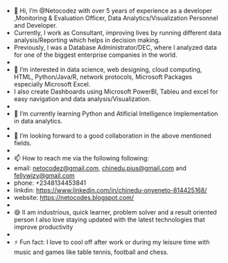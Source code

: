 - 👋 Hi, I’m @Netocodez with over 5 years of experience as a developer ,Monitoring & Evaluation Officer, Data Analytics/Visualization Personnel and Developer.
- Currently, I work as Consultant, improving lives by running different data analysis/Reporting which helps in decision making.
- Previously, I was a Database Administrator/DEC, where I analyzed data for one of the biggest enterprise companies in the world.
- 
- 👀 I’m interested in data science, web designing, cloud computing, HTML, Python/Java/R, network protocols, Microsoft Packages especially Microsoft Excel.
- I also create Dashboards using Microsoft PowerBI, Tableu and excel for easy navigation and data analysis/Visualization.
- 
- 🌱 I’m currently learning Python and Atificial Intelligence Implementation in data analytics.
- 
- 💞️ I’m looking forward to a good collaboration in the above mentioned fields.
- 
- 📫 How to reach me via the following following:
- email: netocodez@gmail.com, chinedu.pius@gmail.com and fellywizy@gmail.com
- phone: +2348134453841
- linkdin: https://www.linkedin.com/in/chinedu-onyeneto-814425168/
- website: https://netocodes.blogspot.com/
- 
- 😄 II am industrious, quick learner, problem solver and a result oriented person I also love staying updated with the latest technologies that improve productivity
- 
- ⚡ Fun fact: I love to cool off after work or during my leisure time with music and games like table tennis, football and chess.

<!---
Netocodez/Netocodez is a ✨ special ✨ repository because its `README.md` (this file) appears on your GitHub profile.
You can click the Preview link to take a look at your changes.
--->
